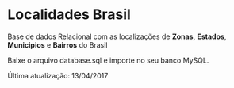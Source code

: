 # Localidades Brasil

Base de dados Relacional com as localizações de **Zonas**, **Estados**, **Municipios** e **Bairros** do Brasil


Baixe o arquivo database.sql e importe no seu banco MySQL.


Última atualização: 13/04/2017
